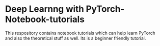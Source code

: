 # Deep Learnng with PyTorch-Notebook-tutorials
This respository contains notebook tutorials which can help learn PyTorch and also the theoretical stuff as well. Its is a beginner friendly tutorial.
